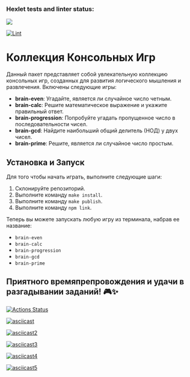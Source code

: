 ### Hexlet tests and linter status:
<a href="https://codeclimate.com/github/nazarisabbot/backend-project-44/maintainability"><img src="https://api.codeclimate.com/v1/badges/6ed0fd9d1c21ece9fd69/maintainability" /></a>

[![Lint](https://github.com/nazarisabbot/backend-project-44/actions/workflows/hexlet-check.yml/badge.svg)](https://github.com/nazarisabbot/backend-project-44/actions/workflows/hexlet-check.yml)

# Коллекция Консольных Игр

Данный пакет представляет собой увлекательную коллекцию консольных игр, созданных для развития логического мышления и развлечения. Включены следующие игры:

- **brain-even**: Угадайте, является ли случайное число четным.
- **brain-calc**: Решите математическое выражение и укажите правильный ответ.
- **brain-progression**: Попробуйте угадать пропущенное число в последовательности чисел.
- **brain-gcd**: Найдите наибольший общий делитель (НОД) у двух чисел.
- **brain-prime**: Решите, является ли случайное число простым.

## Установка и Запуск

Для того чтобы начать играть, выполните следующие шаги:

1. Склонируйте репозиторий.
2. Выполните команду `make install`.
3. Выполните команду `make publish`.
4. Выполните команду `npm link`.

Теперь вы можете запускать любую игру из терминала, набрав ее название:

- `brain-even`
- `brain-calc`
- `brain-progression`
- `brain-gcd`
- `brain-prime`

## Приятного времяпрепровождения и удачи в разгадывании заданий! 🎮✨


[![Actions Status](https://github.com/nazarisabbot/backend-project-44/actions/workflows/hexlet-check.yml/badge.svg)](https://github.com/nazarisabbot/backend-project-44/actions)

[![asciicast](https://asciinema.org/a/j2tMNvl9cK2Cwp0naSBS3z4wY.png)](https://asciinema.org/a/j2tMNvl9cK2Cwp0naSBS3z4wY)

[![asciicast2](https://asciinema.org/a/69cCdte7O7M6Y5XmbaoGpaoan.png)](https://asciinema.org/a/69cCdte7O7M6Y5XmbaoGpaoan)

[![asciicast3](https://asciinema.org/a/atoCFjcqiyfZXZFe7Ziv5EZsZ.png)](https://asciinema.org/a/atoCFjcqiyfZXZFe7Ziv5EZsZ)

[![asciicast4](https://asciinema.org/a/b0NBAE7oT1LYntL8AiM755oRR.png)](https://asciinema.org/a/b0NBAE7oT1LYntL8AiM755oRR)

[![asciicast5](https://asciinema.org/a/WCDC8K0aGy7qis4Hq337cGSaZ.png)](https://asciinema.org/a/WCDC8K0aGy7qis4Hq337cGSaZ)
